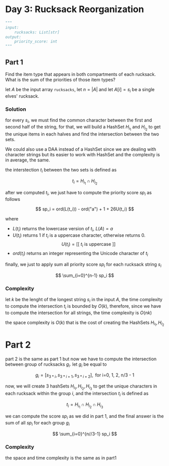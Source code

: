 # Day 3: Rucksack Reorganization

```python
"""
input:
    rucksacks: List[str]
output:
    priority_score: int
"""
```

## Part 1
Find the item type that appears in both compartments of each rucksack. What is the sum of the priorities of those item types?


let $A$ be the input array ```rucksacks```, let $n = |A|$ and let $A[i] = s_i$ be a single elves' rucksack. 


### Solution

for every $s_i$, we must find the common character between the first and second half of the string, for that, we will build a HashSet $H_{i_1}$ and $H_{i_2}$ to get the unique items in each halves and find the intersection between the two sets. 

We could also use a DAA instead of a HashSet since we are dealing with character strings but its easier to work with HashSet and the complexity is in average, the same.

the interstection $t_i$ between the two sets is defined as

$$
t_i = H_{i_1} \cap H_{i_2} 
$$

after we computed $t_i$, we just have to compute the priority score $sp_i$ as follows

$$
sp_i = ord(L(t_i)) - ord("a") + 1 + 26U(t_i)
$$

where
- $L(t_i)$ returns the lowercase version of $t_i$, $L(A) = a$
- $U(t_i)$ returns 1 if $t_i$ is a uppercase character, otherwise returns 0. $$ U(t_i) = [[ \text{ $t_i$ is uppercase }  ]]$$
- $ord(t_i)$ returns an integer representing the Unicode character of $t_i$

 
 finally, we just to apply sum all priority score $sp_i$ for each rucksack string $s_i$

 $$
\sum_{i=0}^{n-1} sp_i 
 $$

 ### Complexity
 let $k$ be the lenght of the longest string $s_i$ in the input $A$, the time complexity to compute the intersection $t_i$ is bounded by $O(k)$, therefore, since we have to compute the intersection for all strings, the time complexity is $O(nk)$

the space complexity is $O(k)$ that is the cost of creating the HashSets $H_{i_1}, H_{i_2}$


# Part 2
part 2 is the same as part 1 but now we have to compute the intersection between group of rucksacks $g_i$. let $g_i$ be equal to

$$
g_i = [s_{3 * i}, s_{3 * i + 1}, s_{3 * i + 2}], \text{ for i=0, 1, 2, n/3 - 1}
$$

now, we will create 3 hashSets $H_{i_1}, H_{i_2}, H_{i_3}$ to get the unique characters in each rucksack within the group $i$, and the intersection $t_i$ is defined as 

$$
t_i = H_{i_1} \cap H_{i_2} \cap H_{i_3} 
$$

we can compute the score $sp_i$ as we did in part 1, and the final answer is the sum of all $sp_i$ for each group $g_i$

 $$
\sum_{i=0}^{n//3-1} sp_i 
 $$

### Complexity
the space and time complexity is the same as in part1